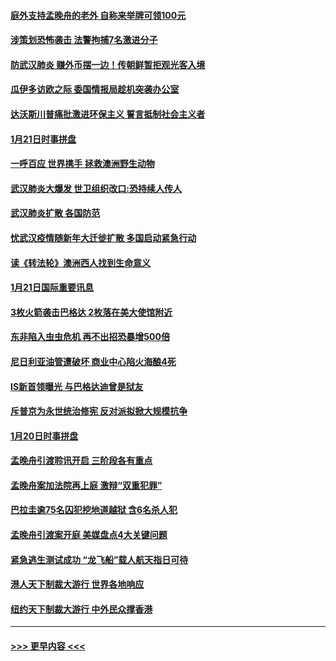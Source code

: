 #### [庭外支持孟晚舟的老外 自称来举牌可领100元](../pages/prog202/a102758092.md?t=01221344) 
#### [涉策划恐怖袭击 法警拘捕7名激进分子](../pages/prog202/a102758069.md?t=01221344) 
#### [防武汉肺炎 赚外币摆一边！传朝鲜暂拒观光客入境](../pages/prog202/a102758019.md?t=01221344) 
#### [瓜伊多访欧之际 委国情报局趁机突袭办公室](../pages/prog202/a102757999.md?t=01221344) 
#### [达沃斯川普痛批激进环保主义 誓言抵制社会主义者](../pages/prog202/a102757906.md?t=01221344) 
#### [1月21日时事拼盘](../pages/prog202/a102757893.md?t=01221344) 
#### [一呼百应 世界携手 拯救澳洲野生动物](../pages/prog202/a102757884.md?t=01221344) 
#### [武汉肺炎大爆发 世卫组织改口:恐持续人传人](../pages/prog202/a102757701.md?t=01221344) 
#### [武汉肺炎扩散 各国防范](../pages/prog202/a102757636.md?t=01221344) 
#### [忧武汉疫情随新年大迁徙扩散 多国启动紧急行动](../pages/prog202/a102757625.md?t=01221344) 
#### [读《转法轮》澳洲西人找到生命意义](../pages/prog202/a102757465.md?t=01221344) 
#### [1月21日国际重要讯息](../pages/prog202/a102757450.md?t=01221344) 
#### [3枚火箭袭击巴格达 2枚落在美大使馆附近](../pages/prog202/a102757310.md?t=01221344) 
#### [东非陷入虫虫危机 再不出招恐暴增500倍](../pages/prog202/a102757295.md?t=01221344) 
#### [尼日利亚油管遭破坏 商业中心陷火海酿4死](../pages/prog202/a102757272.md?t=01221344) 
#### [IS新首领曝光 与巴格达迪曾是狱友](../pages/prog202/a102757122.md?t=01221344) 
#### [斥普京为永世统治修宪 反对派拟掀大规模抗争](../pages/prog202/a102757022.md?t=01221344) 
#### [1月20日时事拼盘](../pages/prog202/a102757036.md?t=01221344) 
#### [孟晚舟引渡聆讯开启 三阶段各有重点](../pages/prog202/a102757006.md?t=01221344) 
#### [孟晚舟案加法院再上庭 激辩“双重犯罪”](../pages/prog202/a102756996.md?t=01221344) 
#### [巴拉圭逾75名囚犯挖地道越狱 含6名杀人犯](../pages/prog202/a102756968.md?t=01221344) 
#### [孟晚舟引渡案开庭 美媒盘点4大关键问题](../pages/prog202/a102756917.md?t=01221344) 
#### [紧急逃生测试成功 “龙飞船”载人航天指日可待](../pages/prog202/a102756957.md?t=01221344) 
#### [港人天下制裁大游行 世界各地响应](../pages/prog202/a102756878.md?t=01221344) 
#### [纽约天下制裁大游行 中外民众撑香港](../pages/prog202/a102756875.md?t=01221344) 

----
#### [ >>> 更早内容 <<< ](../indexes/prog202-earlier.md)
